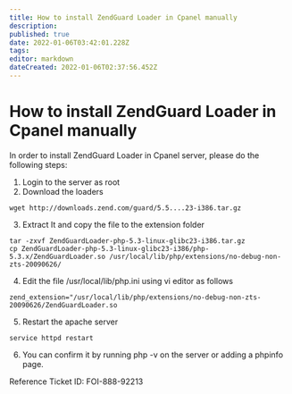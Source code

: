 ```yaml
---
title: How to install ZendGuard Loader in Cpanel manually
description: 
published: true
date: 2022-01-06T03:42:01.228Z
tags: 
editor: markdown
dateCreated: 2022-01-06T02:37:56.452Z
---
```


# How to install ZendGuard Loader in Cpanel manually


In order to install ZendGuard Loader in Cpanel server, please do the following steps:

1. Login to the server as root
1. Download the loaders

```
wget http://downloads.zend.com/guard/5.5....23-i386.tar.gz
```

3. Extract It and copy the file to the extension folder

```
tar -zxvf ZendGuardLoader-php-5.3-linux-glibc23-i386.tar.gz
cp ZendGuardLoader-php-5.3-linux-glibc23-i386/php-5.3.x/ZendGuardLoader.so /usr/local/lib/php/extensions/no-debug-non-zts-20090626/
```

4. Edit the file /usr/local/lib/php.ini using vi editor as follows

```
zend_extension="/usr/local/lib/php/extensions/no-debug-non-zts-20090626/ZendGuardLoader.so
```

5. Restart the apache server

```
service httpd restart
```

6. You can confirm it by running php -v on the server or adding a phpinfo page.

Reference Ticket ID: FOI-888-92213


